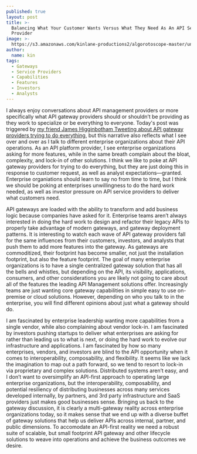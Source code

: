 ```yaml
---
published: true
layout: post
title: >-
  Balancing What Your Customer Wants Versus What They Need As An API Service
  Provider
image: >-
  https://s3.amazonaws.com/kinlane-productions2/algorotoscope-master/uncle-sam-working-waterfront-2.jpg
author:
  name: kin
tags:
  - Gateways
  - Service Providers
  - Capabilities
  - Features
  - Investors
  - Analysts
---
```

I always enjoy conversations about API management providers or more specifically what API gateway providers should or shouldn’t be providing as they work to specialize or be everything to everyone. Today's post was triggered by [my friend James Higginbotham Tweeting about API gateway providers trying to do everything](https://twitter.com/launchany/status/1576048268433272832), but this narrative also reflects what I see over and over as I talk to different enterprise organizations about their API operations. As an API platform provider, I see enterprise organizations asking for more features, while in the same breath complain about the bloat, complexity, and lock-in of other solutions. I think we like to poke at API gateway providers for trying to do everything, but they are just doing this in response to customer request, as well as analyst expectations—granted. Enterprise organiations should learn to say no from time to time, but I think we should be poking at enterprises unwillingness to do the hard work needed, as well as investor pressure on API service providers to deliver what customers need.

API gateways are loaded with the ability to transform and add business logic because companies have asked for it. Enterprise teams aren’t always interested in doing the hard work to design and refactor their legacy APIs to properly take advantage of modern gateways, and gateway deployment patterns.  It is interesting to watch each wave of API gateway providers fall for the same influences from their customers, investors, and analysts that push them to add more features into the gateway. As gateways are commoditized, their footprint has become smaller, not just the installation footprint, but also the feature footprint. The goal of many enterprise organizations is to have a single centralized gateway solution that has all the bells and whistles, but depending on the API, its visibility, applications, consumers, and other considerations you are likely not going to care about all of the features the leading API Management solutions offer. Increasingly teams are just wanting core gateway capabilities in simple easy to use on-premise or cloud solutions. However, depending on who you talk to in the enterprise, you will find different opinions about just what a gateway should do.

I am fascinated by enterprise leadership wanting more capabilities from a single vendor, while also complaining about vendor lock-in. I am fascinated by investors pushing startups to deliver what enterprises are asking for rather than leading us to what is next, or doing the hard work to evolve our infrastructure and applications. I am fascinated by how so many enterprises, vendors, and investors are blind to the API opportunity when it comes to interoperability, composability, and flexibility. It seems like we lack the imagination to map out a path forward, so we tend to resort to lock-in via proprietary and complex solutions. Distributed systems aren’t easy, and I don’t want to oversimplify an API-first approach to operating large enterprise organizations, but the interoperability, composability, and potential resiliency of distributing businesses across many services developed internally, by partners, and 3rd party infrastructure and SaaS providers just makes good businesses sense. Bringing us back to the gateway discussion, it is clearly a multi-gateway reality across enterprise organizations today, so it makes sense that we end up with a diverse buffet of gateway solutions that help us deliver APIs across internal, partner, and public dimensions. To accomodate an API-first reality we need a robust suite of scalable, but small footprint API gateway and other lifecycle solutions to weave into operations and achieve the business outcomes we desire.

